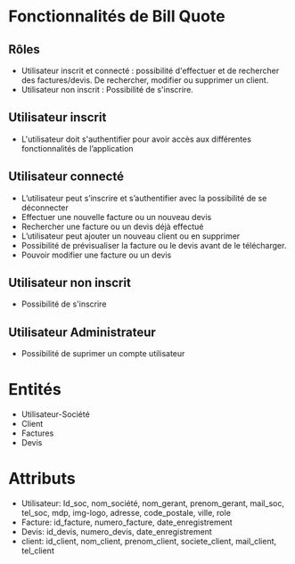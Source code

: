 # Fonctionnalités de Bill Quote

## Rôles
- Utilisateur inscrit et connecté : possibilité d'effectuer et de rechercher des factures/devis. De rechercher, modifier ou supprimer un client.
- Utilisateur non inscrit : Possibilité de s'inscrire.

## Utilisateur inscrit
- L'utilisateur doit s'authentifier pour avoir accès aux différentes fonctionnalités de l’application 

## Utilisateur connecté 

-   L’utilisateur peut s’inscrire et s’authentifier avec la possibilité de se déconnecter 
-   Effectuer une nouvelle facture ou un nouveau devis
-   Rechercher une facture ou un devis déjà effectué
-   L’utilisateur peut ajouter un nouveau client ou en supprimer 
-   Possibilité de prévisualiser la facture ou le devis avant de le télécharger.
-   Pouvoir modifier une facture ou un devis 

## Utilisateur non inscrit
- Possibilité de s'inscrire 

## Utilisateur Administrateur
- Possibilité de suprimer un compte utilisateur



# Entités

- Utilisateur-Société
- Client
- Factures
- Devis 

# Attributs

- Utilisateur: Id_soc, nom_société, nom_gerant, prenom_gerant, mail_soc, tel_soc, mdp, img-logo, adresse, code_postale, ville, role
- Facture: id_facture, numero_facture, date_enregistrement
- Devis: id_devis, numero_devis, date_enregistrement
- client: id_client, nom_client, prenom_client, societe_client, mail_client, tel_client